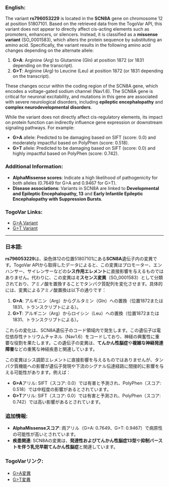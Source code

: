 ### English:
The variant **rs796053229** is located in the **SCN8A** gene on chromosome 12 at position 51807101. Based on the retrieved data from the TogoVar API, this variant does not appear to directly affect cis-acting elements such as promoters, enhancers, or silencers. Instead, it is classified as a **missense variant** (SO_0001583), which alters the protein sequence by substituting an amino acid. Specifically, the variant results in the following amino acid changes depending on the alternate allele:

1. **G>A**: Arginine (Arg) to Glutamine (Gln) at position 1872 (or 1831 depending on the transcript).
2. **G>T**: Arginine (Arg) to Leucine (Leu) at position 1872 (or 1831 depending on the transcript).

These changes occur within the coding region of the SCN8A gene, which encodes a voltage-gated sodium channel (Nav1.6). The SCN8A gene is critical for neuronal excitability, and mutations in this gene are associated with severe neurological disorders, including **epileptic encephalopathy** and **complex neurodevelopmental disorders**.

While the variant does not directly affect cis-regulatory elements, its impact on protein function can indirectly influence gene expression or downstream signaling pathways. For example:
- **G>A** allele: Predicted to be damaging based on SIFT (score: 0.0) and moderately impactful based on PolyPhen (score: 0.518).
- **G>T** allele: Predicted to be damaging based on SIFT (score: 0.0) and highly impactful based on PolyPhen (score: 0.742).

### Additional Information:
- **AlphaMissense scores**: Indicate a high likelihood of pathogenicity for both alleles (0.7649 for G>A and 0.9467 for G>T).
- **Disease associations**: Variants in SCN8A are linked to **Developmental and Epileptic Encephalopathy, 13** and **Early Infantile Epileptic Encephalopathy with Suppression Bursts**.

### TogoVar Links:
- [G>A Variant](https://togovar.org/variant/12-51807101-G-A)
- [G>T Variant](https://togovar.org/variant/12-51807101-G-T)

---

### 日本語:
**rs796053229**は、染色体12の位置51807101にある**SCN8A**遺伝子内の変異です。TogoVar APIから取得したデータによると、この変異はプロモーター、エンハンサー、サイレンサーなどの**シス作用エレメント**に直接影響を与えるものではありません。代わりに、この変異は**ミスセンス変異**（SO_0001583）として分類されており、アミノ酸を置換することでタンパク質配列を変化させます。具体的には、変異によるアミノ酸置換は以下の通りです：

1. **G>A**: アルギニン（Arg）からグルタミン（Gln）への置換（位置1872または1831、トランスクリプトによる）。
2. **G>T**: アルギニン（Arg）からロイシン（Leu）への置換（位置1872または1831、トランスクリプトによる）。

これらの変化は、SCN8A遺伝子のコード領域内で発生します。この遺伝子は電位依存性ナトリウムチャネル（Nav1.6）をコードしており、神経の興奮性に重要な役割を果たします。この遺伝子の変異は、**てんかん性脳症**や**複雑な神経発達障害**などの重篤な神経疾患と関連しています。

この変異はシス調節エレメントに直接影響を与えるものではありませんが、タンパク質機能への影響が遺伝子発現や下流のシグナル伝達経路に間接的に影響を与える可能性があります。例えば：
- **G>A**アリル: SIFT（スコア: 0.0）では有害と予測され、PolyPhen（スコア: 0.518）では中程度の影響があるとされています。
- **G>T**アリル: SIFT（スコア: 0.0）では有害と予測され、PolyPhen（スコア: 0.742）では高い影響があるとされています。

### 追加情報:
- **AlphaMissenseスコア**: 両アリル（G>A: 0.7649、G>T: 0.9467）で病原性の可能性が高いとされています。
- **疾患関連**: SCN8Aの変異は、**発達性およびてんかん性脳症13型**や**抑制バーストを伴う乳児早期てんかん性脳症**と関連しています。

### TogoVarリンク:
- [G>A変異](https://togovar.org/variant/12-51807101-G-A)
- [G>T変異](https://togovar.org/variant/12-51807101-G-T)